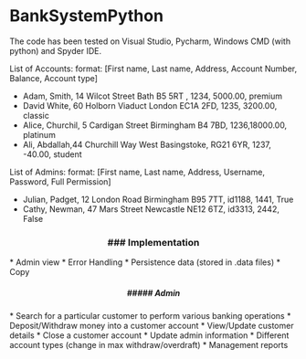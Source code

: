 # BankSystemPython

  
The code has been tested on Visual Studio, Pycharm, Windows CMD (with python) and Spyder IDE.


List of Accounts:
format: [First name, Last name, Address, Account Number, Balance, Account type]
* Adam, Smith, 14 Wilcot Street Bath B5 5RT , 1234,  5000.00, premium
* David White, 60 Holborn Viaduct London EC1A 2FD, 1235, 3200.00, classic
* Alice, Churchil, 5 Cardigan Street Birmingham B4 7BD, 1236,18000.00, platinum
* Ali, Abdallah,44 Churchill Way West Basingstoke, RG21 6YR, 1237, -40.00, student

List of Admins:
format: [First name, Last name, Address, Username, Password, Full Permission]
* Julian, Padget, 12 London Road Birmingham B95 7TT, id1188, 1441, True
* Cathy, Newman, 47 Mars Street Newcastle NE12 6TZ, id3313, 2442, False

<h3 align="center">
    ### Implementation 
</h3>
* Admin view
* Error Handling
* Persistence data (stored in .data files)
* Copy
<h5 align="center">
    ##### Admin 
</h5>
* Search for a particular customer to perform various banking operations
* Deposit/Withdraw money into a customer account
* View/Update customer details
* Close a customer account
* Update admin information
* Different account types (change in max withdraw/overdraft)
* Management reports
